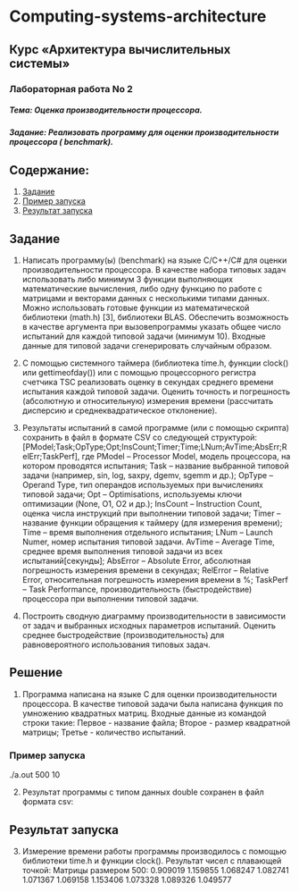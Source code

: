 # Computing-systems-architecture

## Курс «Архитектура вычислительных системы»

### Лабораторная работа No 2

##### Тема: Оценка производительности процессора.

##### Задание: Реализовать программу для оценки производительности процессора ( benchmark).

## Содержание:

1. [Задание](#Задание)
2. [Пример запуска](#Пример-запуска)
3. [Результат запуска](#Результат-запуска)

## 
## Задание

1. Написать программу(ы) (benchmark) на языке С/С++/C# для оценки производительности процессора. В качестве набора типовых задач использовать либо минимум 3          функции выполняющих математические вычисления, либо одну функцию по работе с матрицами и векторами данных с несколькими типами данных. Можно использовать готовые    функции из математической библиотеки (math.h) [3], библиотеки BLAS.
   Обеспечить возможность в качестве аргумента при вызовепрограммы указать общее число испытаний для каждой типовой задачи (минимум 10).
   Входные данные для типовой задачи сгенерировать случайным образом.
   
2. С помощью системного таймера (библиотека time.h, функции clock() или gettimeofday()) или с помощью процессорного регистра счетчика TSC реализовать оценку в         секундах среднего времени испытания каждой типовой задачи. Оценить точность и погрешность (абсолютную и относительную) измерения времени (рассчитать дисперсию и    среднеквадратическое
   отклонение).
   
3. Результаты испытаний в самой программе (или с помощью скрипта) сохранить в файл в
   формате CSV со следующей структурой:
   [PModel;Task;OpType;Opt;InsCount;Timer;Time;LNum;AvTime;AbsErr;RelErr;TaskPerf], где PModel – Processor Model, модель процессора, на котором проводятся             испытания;
   Task – название выбранной типовой задачи (например, sin, log, saxpy, dgemv, sgemm и др.);
   OpType – Operand Type, тип операндов используемых при вычислениях типовой задачи;
   Opt – Optimisations, используемы ключи оптимизации (None, O1, O2 и др.);
   InsCount – Instruction Count, оценка числа инструкций при выполнении типовой задачи;
   Timer – название функции обращения к таймеру (для измерения времени);
   Time – время выполнения отдельного испытания;
   LNum – Launch Numer, номер испытания типовой задачи.
   AvTime – Average Time, среднее время выполнения типовой задачи из всех испытаний[секунды];
   AbsError – Absolute Error, абсолютная погрешность измерения времени в секундах;
   RelError – Relative Error, относительная погрешность измерения времени в %;
   TaskPerf – Task Performance, производительность (быстродействие) процессора при выполнении типовой задачи.
   
4. Построить сводную диаграмму производительности в зависимости от задач и выбранных исходных параметров испытаний. Оценить среднее быстродействие                     (производительность) для равновероятного использования типовых задач.

## Решение

1. Программа написана на языке C для оценки производительности процессора. В качестве типовой задачи была написана функция по умножению квадратных матриц.
   Входные данные из командой строки такие:
   Первое - название файла;
   Второе - размер квадратной матрицы;
   Третье - количество испытаний.
### Пример запуска
   ./a.out 500 10
 
2. Результат программы с типом данных double сохранен в файл формата csv: 

## Результат запуска

3. Измерение времени работы программы производилось с помощью библиотеки time.h и функции clock().
   Результат чисел с плавающей точкой:
   Матрицы размером 500:
   0.909019
   1.159855
   1.068247
   1.082741
   1.071367
   1.069158
   1.153406
   1.073328
   1.089326
   1.049577


 

